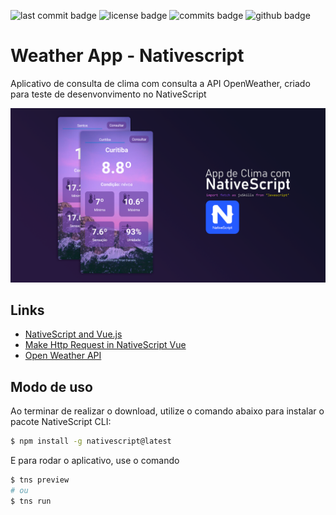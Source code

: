![last commit badge](https://badgen.net/github/last-commit/fddaineze/weather-app) ![license badge](https://badgen.net/github/license/fddaineze/weather-app) ![commits badge](https://badgen.net/github/commits/fddaineze/weather-app) ![github badge](https://badgen.net/badge/icon/github?icon=github&label)
# Weather App - Nativescript
Aplicativo de consulta de clima com consulta a API OpenWeather, criado para teste de desenvonvimento no NativeScript

<img src="capa.png" alt="Imagem de capa com prints do resultado">

## Links

- [NativeScript and Vue.js](https://nativescript.org/vue/)
- [Make Http Request in NativeScript Vue](https://nativescript.org/blog/make-http-requests-to-remote-web-services-in-a-nativescript-vue-app/)
- [Open Weather API](https://openweathermap.org/api)

## Modo de uso
Ao terminar de realizar o download, utilize o comando abaixo para instalar o pacote NativeScript CLI:
``` bash
$ npm install -g nativescript@latest
```

E para rodar o aplicativo, use o comando
``` bash
$ tns preview
# ou
$ tns run
```